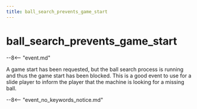 ```yaml
---
title: ball_search_prevents_game_start
---
```


# ball_search_prevents_game_start


--8<-- "event.md"

A game start has been requested, but the ball search process is running
and thus the game start has been blocked. This is a good event to use
for a slide player to inform the player that the machine is looking for
a missing ball.

--8<-- "event_no_keywords_notice.md"
